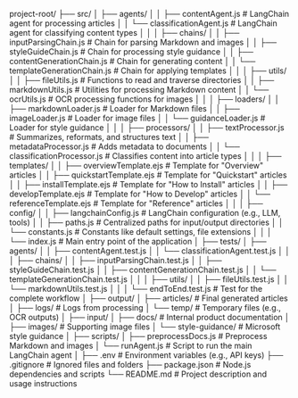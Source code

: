 project-root/
├── src/
│   ├── agents/
│   │   ├── contentAgent.js          # LangChain agent for processing articles
│   │   └── classificationAgent.js  # LangChain agent for classifying content types
│   │
│   ├── chains/
│   │   ├── inputParsingChain.js    # Chain for parsing Markdown and images
│   │   ├── styleGuideChain.js      # Chain for processing style guidance
│   │   ├── contentGenerationChain.js # Chain for generating content
│   │   └── templateGenerationChain.js # Chain for applying templates
│   │
│   ├── utils/
│   │   ├── fileUtils.js            # Functions to read and traverse directories
│   │   ├── markdownUtils.js        # Utilities for processing Markdown content
│   │   └── ocrUtils.js             # OCR processing functions for images
│   │
│   ├── loaders/
│   │   ├── markdownLoader.js       # Loader for Markdown files
│   │   ├── imageLoader.js          # Loader for image files
│   │   └── guidanceLoader.js       # Loader for style guidance
│   │
│   ├── processors/
│   │   ├── textProcessor.js        # Summarizes, reformats, and structures text
│   │   ├── metadataProcessor.js    # Adds metadata to documents
│   │   └── classificationProcessor.js # Classifies content into article types
│   │
│   ├── templates/
│   │   ├── overviewTemplate.ejs    # Template for "Overview" articles
│   │   ├── quickstartTemplate.ejs  # Template for "Quickstart" articles
│   │   ├── installTemplate.ejs     # Template for "How to Install" articles
│   │   ├── developTemplate.ejs     # Template for "How to Develop" articles
│   │   └── referenceTemplate.ejs   # Template for "Reference" articles
│   │
│   ├── config/
│   │   ├── langchainConfig.js      # LangChain configuration (e.g., LLM, tools)
│   │   ├── paths.js                # Centralized paths for input/output directories
│   │   └── constants.js            # Constants like default settings, file extensions
│   │
│   └── index.js                    # Main entry point of the application
│
├── tests/
│   ├── agents/
│   │   ├── contentAgent.test.js
│   │   └── classificationAgent.test.js
│   │
│   ├── chains/
│   │   ├── inputParsingChain.test.js
│   │   ├── styleGuideChain.test.js
│   │   ├── contentGenerationChain.test.js
│   │   └── templateGenerationChain.test.js
│   │
│   ├── utils/
│   │   ├── fileUtils.test.js
│   │   └── markdownUtils.test.js
│   │
│   └── endToEnd.test.js            # Test for the complete workflow
│
├── output/
│   ├── articles/                   # Final generated articles
│   ├── logs/                       # Logs from processing
│   └── temp/                       # Temporary files (e.g., OCR outputs)
│
├── input/
│   ├── docs/                       # Internal product documentation
│   ├── images/                     # Supporting image files
│   └── style-guidance/             # Microsoft style guidance
│
├── scripts/
│   ├── preprocessDocs.js           # Preprocess Markdown and images
│   └── runAgent.js                 # Script to run the main LangChain agent
│
├── .env                            # Environment variables (e.g., API keys)
├── .gitignore                      # Ignored files and folders
├── package.json                    # Node.js dependencies and scripts
└── README.md                       # Project description and usage instructions
